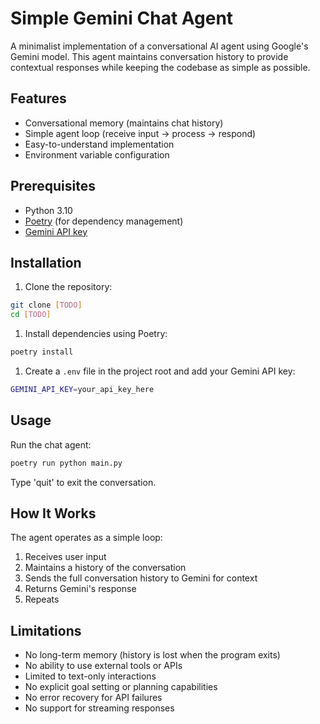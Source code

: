 # Simple Gemini Chat Agent

A minimalist implementation of a conversational AI agent using Google's Gemini model. This agent maintains conversation history to provide contextual responses while keeping the codebase as simple as possible.

## Features

- Conversational memory (maintains chat history)
- Simple agent loop (receive input → process → respond)
- Easy-to-understand implementation
- Environment variable configuration

## Prerequisites

- Python 3.10
- [Poetry](https://python-poetry.org/docs/) (for dependency management)
- [Gemini API key](https://aistudio.google.com/app/apikey)

## Installation

1. Clone the repository:

```bash
git clone [TODO]
cd [TODO]
```

1. Install dependencies using Poetry:

```bash
poetry install
```

1. Create a `.env` file in the project root and add your Gemini API key:

```bash
GEMINI_API_KEY=your_api_key_here
```

## Usage

Run the chat agent:

```bash
poetry run python main.py
```

Type 'quit' to exit the conversation.

## How It Works

The agent operates as a simple loop:

1. Receives user input
2. Maintains a history of the conversation
3. Sends the full conversation history to Gemini for context
4. Returns Gemini's response
5. Repeats

## Limitations

- No long-term memory (history is lost when the program exits)
- No ability to use external tools or APIs
- Limited to text-only interactions
- No explicit goal setting or planning capabilities
- No error recovery for API failures
- No support for streaming responses
